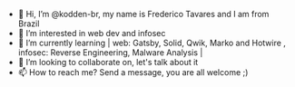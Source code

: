 - 👋 Hi, I’m @kodden-br, my name is Frederico Tavares and I am from Brazil
- 👀 I’m interested in web dev and infosec
- 🌱 I’m currently learning | web: Gatsby, Solid, Qwik, Marko and Hotwire , infosec: Reverse Engineering, Malware Analysis |
- 💞️ I’m looking to collaborate on, let's talk about it
- 📫 How to reach me? Send a message, you are all welcome ;)
